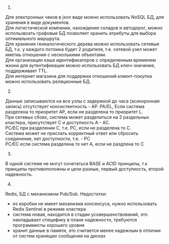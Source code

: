 1.   
Для электронных чеков  в json виде можно использовать NoSQL БД, для хранения в виде документов.  
Для логистической компании, нахождение складов и автодорог, можно использвоать графовые БД позволяет хранить атрибуты для выбора оптимального маршрута.    
Для хранения генеалогического дерева можно использовать сетевые БД, т.к. у каждого потомка будет 2 родителя, т.е. сетевой узел может иметиь отношения с несколькими объектами.      
Для организации кэша идентификаторов с определенным временем жизни для аутентификации можно использовать БД ключ-значение, поддерживает TTL.    
Для интернет магазина для поддержки отношений клиент-покупка можно использовать реляционные БД.
  
2.  
Данные записываются на все узлы с задержкой до часа (асинхронная запись) отсутствует консистентность - AP.
PA/EL, Если система разделена то приоритет AP, если не разделена то приоритет L.  
При сетевых сбоях, система может разделиться на 2 раздельных кластера, присутствует С и доступность А - АС.  
PС/EC при разделении С, т.е. PС, если не разделена то С.      
Система может не прислать корректный ответ или сбросить соединение, нет доступности, т.е. - PC  
PC/EC если система разделена то нет А, если не раздлена то С

3.  
В одной системе не могут сочетаться BASE и ACID принципы, т.к принципы противоположны и цели разные, первый доступность, второй надежность.  

4. 
Redis, БД c механизмом Pub/Sub.  Недостатки: 
 - из коробки не имеет механизма консенсуса, нужно использовать Redis Sentinel в режиме кластера
 - система новая, находится в стадии усовершенствований, это накладывает специфику в плане надежности, требуются программисты хорошего уровня    
 - хранит данные в памяти, это считается менее надежным в отличии от систем хранящих сообщения на дисках  
